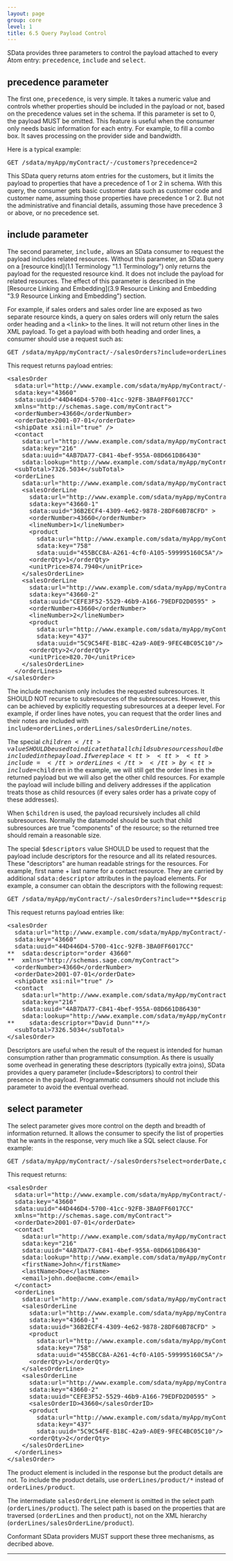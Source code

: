 ```yaml
---
layout: page
group: core
level: 1
title: 6.5 Query Payload Control
---
```


SData provides three parameters to control the payload attached to every Atom
entry: <tt>precedence</tt>, <tt>include</tt> and <tt>select</tt>.

## precedence parameter

The first one, <tt>precedence</tt>, is very simple. It takes a numeric value
and controls whether properties should be included in the payload or not, based
on the precedence values&nbsp;set in the schema. If this parameter is set to 0, the
payload MUST be&nbsp;omitted. This feature is useful when the consumer only needs
basic information for each entry. For example, to fill a combo box. It saves
processing on the provider side and bandwidth.

Here is a typical example:

<pre>GET /sdata/myApp/myContract/-/customers?precedence=2</pre>

This SData query returns atom entries for the customers, but it limits the
payload to properties that have a precedence of 1 or 2 in schema. With this
query, the consumer&nbsp;gets basic customer data such as customer code and customer
name, assuming those properties have precedence 1 or 2. But&nbsp;not the
administrative and financial details, assuming those have precedence 3 or above,
or no precedence set.

## include parameter

The second parameter, <tt>include,</tt> allows an SData consumer to request
the payload includes related resources. Without this parameter, an SData query
on a [resource kind](1.1 Terminology "1.1 Terminology") only returns the payload for the
requested resource kind. It does not include the payload for related resources.
The effect of this parameter is described in the
[Resource Linking and Embedding](3.9 Resource Linking and Embedding "3.9 Resource Linking and Embedding") section.

For example, if sales orders and sales order line are exposed as two separate
resource kinds, a query on sales orders will only return the sales order heading
and a <tt>&lt;link&gt;</tt> to the lines.&nbsp;It will not return&nbsp;other lines&nbsp;in the
XML payload. To get a payload with both heading and order lines,&nbsp;a consumer
should use a request such as:

<pre>GET /sdata/myApp/myContract/-/salesOrders?include=orderLines</pre>

This request&nbsp;returns payload entries:

<pre>&lt;salesOrder 
  sdata:url="http://www.example.com/sdata/myApp/myContract/-/salesOrders('43660')" 
  sdata:key="43660"
  sdata:uuid="44D446D4-5700-41cc-92FB-3BA0FF6017CC"
  xmlns="http://schemas.sage.com/myContract"&gt;
&nbsp; &lt;orderNumber&gt;43660&lt;/orderNumber&gt;
&nbsp; &lt;orderDate&gt;2001-07-01&lt;/orderDate&gt;
&nbsp; &lt;shipDate xsi:nil="true" /&gt;
&nbsp; &lt;contact 
    sdata:url="http://www.example.com/sdata/myApp/myContract/-/contacts('216')" 
    sdata:key="216" 
    sdata:uuid="4AB7DA77-C841-4bef-955A-08D661D86430"
    sdata:lookup="http://www.example.com/sdata/myApp/myContract/-/contacts" /&gt;
&nbsp; &lt;subTotal&gt;7326.5034&lt;/subTotal&gt;
&nbsp; &lt;orderLines 
    sdata:url="http://www.example.com/sdata/myApp/myContract/-/salesOrderLines?where=salesOrderID%20eq%2043660" &gt;
&nbsp;&nbsp;&nbsp; &lt;salesOrderLine
      sdata:url="http://www.example.com/sdata/myApp/myContract/-/salesOrderLines('43660-1')"
      sdata:key="43660-1"
      sdata:uuid="36B2ECF4-4309-4e62-9878-28DF60B78CFD" &gt;
&nbsp;&nbsp;&nbsp;&nbsp;&nbsp; &lt;orderNumber&gt;43660&lt;/orderNumber&gt;
&nbsp;&nbsp;&nbsp;&nbsp;&nbsp; &lt;lineNumber&gt;1&lt;/lineNumber&gt;
&nbsp;&nbsp;&nbsp;&nbsp;&nbsp; &lt;product
        sdata:url="http://www.example.com/sdata/myApp/myContract/-/products('758')" 
        sdata:key="758"
        sdata:uuid="455BCC8A-A261-4cf0-A105-599995160C5A"/&gt;
&nbsp;&nbsp;&nbsp;&nbsp;&nbsp; &lt;orderQty&gt;1&lt;/orderQty&gt;
&nbsp;&nbsp;&nbsp;&nbsp;&nbsp; &lt;unitPrice&gt;874.7940&lt;/unitPrice&gt;
&nbsp;&nbsp;&nbsp; &lt;/salesOrderLine&gt;
&nbsp;&nbsp;&nbsp; &lt;salesOrderLine
      sdata:url="http://www.example.com/sdata/myApp/myContract/-/salesOrderLines('43660-2')"
      sdata:key="43660-2"
      sdata:uuid="CEFE3F52-5529-46b9-A166-79EDFD2D0595" &gt;
&nbsp;&nbsp;&nbsp;&nbsp;&nbsp; &lt;orderNumber&gt;43660&lt;/orderNumber&gt;
&nbsp;&nbsp;&nbsp;&nbsp;&nbsp; &lt;lineNumber&gt;2&lt;/lineNumber&gt;
&nbsp;&nbsp;&nbsp;&nbsp;&nbsp; &lt;product
        sdata:url="http://www.example.com/sdata/myApp/myContract/-/products('437')" 
        sdata:key="437"
        sdata:uuid="5C9C54FE-B18C-42a9-A0E9-9FEC4BC05C10"/&gt;
&nbsp;&nbsp;&nbsp;&nbsp;&nbsp; &lt;orderQty&gt;2&lt;/orderQty&gt;
&nbsp;&nbsp;&nbsp;&nbsp;&nbsp; &lt;unitPrice&gt;820.70&lt;/unitPrice&gt;
&nbsp;&nbsp;&nbsp; &lt;/salesOrderLine&gt;
&nbsp; &lt;/orderLines&gt;
&lt;/salesOrder&gt;</pre>

The include mechanism only includes the requested subresources. It SHOULD NOT
recurse to subresources of the subresources. However, this can be achieved by
explicitly requesting subresources at a deeper level. For example, if order
lines have notes, you can request that the order lines and their notes are
included with <tt>include=orderLines,orderLines/salesOrderLine/notes</tt>.

The special <tt>$children</tt> value SHOULD be used to indicate that all
child subresources should be included in the payload. If we replace
<tt><tt><tt>include=</tt>orderLines</tt></tt> by <tt>include=$children</tt> in
the example, we will still get the order lines in the returned payload but we
will also get the other child resources. For example the payload will include
billing and delivery addresses if the application treats those as child
resources (if every sales order has a private copy of these addresses).

When <tt>$children</tt> is used, the payload recursively includes all child
subresources. Normally the datamodel should be such that child subresources are
true "components" of the resource; so the returned tree should remain a
reasonable size.

The special <tt>$descriptors</tt> value SHOULD be used to request that the
payload include descriptors for the resource and all its related resources.
These "descriptors" are human readable strings for the resources. For example,
first name + last name for a contact resource. They are carried by additional
<tt>sdata:descriptor</tt> attributes in the payload elements. For example, a
consumer can obtain the descriptors with the following request:

<pre>GET /sdata/myApp/myContract/-/salesOrders?include=**$descriptors**
</pre>

This request&nbsp;returns payload entries like:

<pre>&lt;salesOrder 
  sdata:url="http://www.example.com/sdata/myApp/myContract/-/salesOrders('43660')" 
  sdata:key="43660"
  sdata:uuid="44D446D4-5700-41cc-92FB-3BA0FF6017CC"
**  sdata:descriptor="order 43660"
**  xmlns="http://schemas.sage.com/myContract"&gt;
&nbsp; &lt;orderNumber&gt;43660&lt;/orderNumber&gt;
&nbsp; &lt;orderDate&gt;2001-07-01&lt;/orderDate&gt;
&nbsp; &lt;shipDate xsi:nil="true" /&gt;
&nbsp; &lt;contact 
    sdata:url="http://www.example.com/sdata/myApp/myContract/-/contacts('216')" 
    sdata:key="216" 
    sdata:uuid="4AB7DA77-C841-4bef-955A-08D661D86430"
    sdata:lookup="http://www.example.com/sdata/myApp/myContract/-/contacts" 
**    sdata:descriptor="David Dunn"**/&gt;
&nbsp; &lt;subTotal&gt;7326.5034&lt;/subTotal&gt;
&lt;/salesOrder&gt;</pre>

Descriptors are useful when the result of the request is intended for human
consumption rather than programmatic consumption. As there is usually some
overhead in generating these descriptors (typically extra joins), SData provides
a query parameter (include=$descriptors) to control their presence in the
payload. Programmatic consumers should not include this parameter to avoid the
eventual overhead.

## select parameter

The select parameter gives more control on the depth and breadth of
information returned. It allows the consumer to specify the list of properties
that he wants in the response, very much like a SQL select clause. For example:

<pre>GET /sdata/myApp/myContract/-/salesOrders?select=orderDate,contact/*,orderLines/orderQty,orderLines/product</pre>

This request returns:

<pre>&lt;salesOrder 
  sdata:url="http://www.example.com/sdata/myApp/myContract/-/salesOrders('43660')" 
  sdata:key="43660"
  sdata:uuid="44D446D4-5700-41cc-92FB-3BA0FF6017CC"
  xmlns="http://schemas.sage.com/myContract"&gt;
&nbsp; &lt;orderDate&gt;2001-07-01&lt;/orderDate&gt;
&nbsp; &lt;contact 
    sdata:url="http://www.example.com/sdata/myApp/myContract/-/contacts('216')" 
    sdata:key="216" 
    sdata:uuid="4AB7DA77-C841-4bef-955A-08D661D86430"
    sdata:lookup="http://www.example.com/sdata/myApp/myContract/-/contacts"&gt;
    &lt;firstName&gt;John&lt;/firstName&gt;
    &lt;lastName&gt;Doe&lt;/lastName&gt;
    &lt;email&gt;john.doe@acme.com&lt;/email&gt;
  &lt;/contact&gt;
&nbsp; &lt;orderLines 
    sdata:url="http://www.example.com/sdata/myApp/myContract/-/salesOrderLines?where=salesOrderID%20eq%2043660" &gt;
&nbsp;&nbsp;&nbsp; &lt;salesOrderLine
      sdata:url="http://www.example.com/sdata/myApp/myContract/-/salesOrderLines('43660-1')"
      sdata:key="43660-1"
      sdata:uuid="36B2ECF4-4309-4e62-9878-28DF60B78CFD" &gt;
&nbsp;&nbsp;&nbsp;&nbsp;&nbsp; &lt;product
        sdata:url="http://www.example.com/sdata/myApp/myContract/-/products('758')" 
        sdata:key="758"
        sdata:uuid="455BCC8A-A261-4cf0-A105-599995160C5A"/&gt;
&nbsp;&nbsp;&nbsp;&nbsp;&nbsp; &lt;orderQty&gt;1&lt;/orderQty&gt;
&nbsp;&nbsp;&nbsp; &lt;/salesOrderLine&gt;
&nbsp;&nbsp;&nbsp; &lt;salesOrderLine
      sdata:url="http://www.example.com/sdata/myApp/myContract/-/salesOrderLines('43660-2')"
      sdata:key="43660-2"
      sdata:uuid="CEFE3F52-5529-46b9-A166-79EDFD2D0595" &gt;
&nbsp;&nbsp;&nbsp;&nbsp;&nbsp; &lt;salesOrderID&gt;43660&lt;/salesOrderID&gt;
&nbsp;&nbsp;&nbsp;&nbsp;&nbsp; &lt;product
        sdata:url="http://www.example.com/sdata/myApp/myContract/-/products('437')" 
        sdata:key="437"
        sdata:uuid="5C9C54FE-B18C-42a9-A0E9-9FEC4BC05C10"/&gt;
&nbsp;&nbsp;&nbsp;&nbsp;&nbsp; &lt;orderQty&gt;2&lt;/orderQty&gt;
&nbsp;&nbsp;&nbsp; &lt;/salesOrderLine&gt;
&nbsp; &lt;/orderLines&gt;
&lt;/salesOrder&gt;</pre>

The product element is included in the response but the product
details are not. To include the product details, use
<tt>orderLines/product/*</tt> instead of <tt>orderLines/product</tt>.

The intermediate <tt>salesOrderLine</tt> element is omitted in
the select path (<tt>orderLines/product</tt>). The select path is based on the
properties that are traversed (<tt>orderLines</tt> and then <tt>product</tt>),
not on the XML hierarchy (<tt>orderLines/salesOrderLine/product</tt>).

Conformant SData providers MUST support these three mechanisms,
as decribed above.

* * *